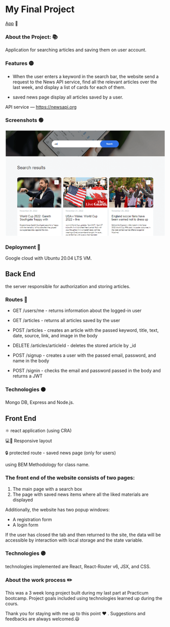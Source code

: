 # My Final Project

[App](https://ori-hemo.students.nomoredomainssbs.ru/) 🔗

### About the Project: 📚

Application for searching articles and saving them on user account.

### Features 🟡

- When the user enters a keyword in the search bar, the website send a request to the News API service, find all the relevant articles over the last week, and display a list of cards for each of them.

- saved news page display all articles saved by a user.

API service — https://newsapi.org

### Screenshots 🟢

![screenshot](./frontend/src/images/screenshot.PNG)

### Deployment 🔵

Google cloud with Ubuntu 20.04 LTS VM.

## Back End

the server responsible for authorization and storing articles.

### Routes 🔴

- GET /users/me - returns information about the logged-in user

- GET /articles - returns all articles saved by the user

- POST /articles - creates an article with the passed keyword, title, text, date, source, link, and image in the body

- DELETE /articles/articleId - deletes the stored article by \_id

- POST /signup - creates a user with the passed email, password, and name in the body

- POST /signin - checks the email and password passed in the body and returns a JWT

### Technologies 🟠

Mongo DB, Express and Node.js.

## Front End

⚛️ react application (using CRA)

💻📱 Responsive layout

🔒 protected route - saved news page (only for users)

using BEM Methodology for class name.

### The front end of the website consists of two pages:

1. The main page with a search box
2. The page with saved news items where all the liked materials are displayed

Additionally, the website has two popup windows:

- A registration form
- A login form

If the user has closed the tab and then returned to the site, the data will be accessible by interaction with local storage and the state variable.

### Technologies 🟣

technologies implemented are React, React-Router v6, JSX, and CSS.

### About the work process ✏️

This was a 3 week long project built during my last part at Practicum bootcamp. Project goals included using technologies learned up during the cours.

Thank you for staying with me up to this point ❤ .
Suggestions and feedbacks are always welcomed.😃

